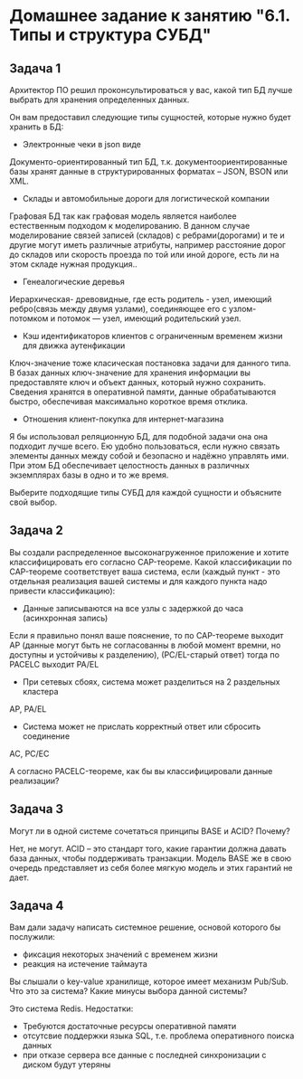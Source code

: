 # Домашнее задание к занятию "6.1. Типы и структура СУБД"


## Задача 1
Архитектор ПО решил проконсультироваться у вас, какой тип БД лучше выбрать для хранения определенных данных.

Он вам предоставил следующие типы сущностей, которые нужно будет хранить в БД:

- Электронные чеки в json виде

Документо-ориентированный тип БД, т.к. документоориентированные базы хранят данные в структурированных форматах – JSON, BSON или XML.
- Склады и автомобильные дороги для логистической компании

Графовая БД так как графовая модель является наиболее естественным подходом к моделированию. В данном случае моделирование связей записей (складов) с ребрами(дорогами) и те и другие могут иметь различные атрибуты, например расстояние дорог до складов или скорость проезда по той или иной дороге, есть ли на этом складе нужная продукция..
- Генеалогические деревья

Иерархическая- древовидные, где есть родитель - узел, имеющий ребро(связь между двумя узлами), соединяющее его с узлом-потомком и потомок — узел, имеющий родительский узел.
- Кэш идентификаторов клиентов с ограниченным временем жизни для движка аутенфикации

Ключ-значение тоже класическая постановка задачи для данного типа. В базах данных ключ-значение для хранения информации вы предоставляте ключ и объект данных, который нужно сохранить. Сведения хранятся в оперативной памяти, данные обрабатываются быстро, обеспечивая максимально короткое время отклика. 
- Отношения клиент-покупка для интернет-магазина

Я бы использовал реляционную БД, для подобной задачи она она подходит лучше всего. Ею удобно пользоваться, если нужно связать элементы данных между собой и безопасно и надёжно управлять ими. При этом БД обеспечивает целостность данных в различных экземплярах базы в одно и то же время.



Выберите подходящие типы СУБД для каждой сущности и объясните свой выбор.

## Задача 2
Вы создали распределенное высоконагруженное приложение и хотите классифицировать его согласно CAP-теореме. Какой классификации по CAP-теореме соответствует ваша система, если (каждый пункт - это отдельная реализация вашей системы и для каждого пункта надо привести классификацию):

- Данные записываются на все узлы с задержкой до часа (асинхронная запись)

Если я правильно понял ваше пояснение, то по CAP-теореме выходит AP (данные могут быть не согласованны в любой момент времни, но доступны и устойчивы к разделению), (PC/EL-старый ответ) тогда по PACELC выходит PA/EL 
- При сетевых сбоях, система может разделиться на 2 раздельных кластера

AP, PA/EL
- Система может не прислать корректный ответ или сбросить соединение

AC, PC/EC

А согласно PACELC-теореме, как бы вы классифицировали данные реализации?

## Задача 3
Могут ли в одной системе сочетаться принципы BASE и ACID? Почему?

Нет, не могут. ACID – это стандарт того, какие гарантии должна давать база данных, чтобы поддерживать транзакции. Модель BASE же в свою очередь представляет из себя более мягкую модель и этих гарантий не дает.

## Задача 4
Вам дали задачу написать системное решение, основой которого бы послужили:

- фиксация некоторых значений с временем жизни
- реакция на истечение таймаута


Вы слышали о key-value хранилище, которое имеет механизм Pub/Sub. Что это за система? Какие минусы выбора данной системы?

Это система Redis. Недостатки:
- Требуются достаточные ресурсы оперативной памяти
- отсутсвие поддержки  языка SQL, т.е. проблема оперативного поиска данных  
- при отказе сервера все данные с последней синхронизации с диском будут утеряны
